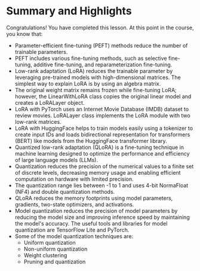# Summary and Highlights

Congratulations! You have completed this lesson. At this point in the course, you know that: 

* Parameter-efficient fine-tuning (PEFT) methods reduce the number of trainable parameters.
* PEFT includes various fine-tuning methods, such as selective fine-tuning, additive fine-tuning, and reparameterization fine-tuning.
* Low-rank adaptation (LoRA) reduces the trainable parameter by leveraging pre-trained models with high-dimensional matrices. The simplest way to explain LoRA is by using an algebra matrix. 
* The original weight matrix remains frozen while fine-tuning LoRA; however, the LinearWithLoRA class copies the original linear model and creates a LoRALayer object.
* LoRA with PyTorch uses an Internet Movie Database (IMDB) dataset to review movies. LoRALayer class implements the LoRA module with two low-rank matrices.
* LoRA with HuggingFace helps to train models easily using a tokenizer to create input IDs and loads bidirectional representation for transformers (BERT) like models from the HuggingFace transformer library. 
* Quantized low-rank adaptation (QLoRA) is a fine-tuning technique in machine learning designed to optimize the performance and efficiency of large language models (LLMs).
* Quantization reduces the precision of the numerical values to a finite set of discrete levels, decreasing memory usage and enabling efficient computation on hardware with limited precision. 
* The quantization range lies between -1 to 1 and uses 4-bit NormaFloat (NF4) and double quantization methods.
* QLoRA reduces the memory footprints using model parameters, gradients, two-state optimizers, and activations.
* Model quantization reduces the precision of model parameters by reducing the model size and improving inference speed by maintaining the model's accuracy. The useful tools and libraries for model quantization are TensorFlow Lite and PyTorch.
* Some of the model quantization techniques are:
  * Uniform quantization
  * Non-uniform quantization
  * Weight clustering
  * Pruning and quantization
